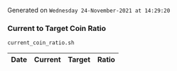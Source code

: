 Generated on `Wednesday 24-November-2021 at 14:29:20`

### Current to Target Coin Ratio
`current_coin_ratio.sh`

Date|Current|Target|Ratio
---|---|---|---

